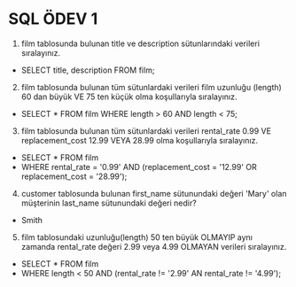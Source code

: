 # SQL ÖDEV 1

1. film tablosunda bulunan title ve description sütunlarındaki verileri sıralayınız.

* SELECT title, description FROM film;

2. film tablosunda bulunan tüm sütunlardaki verileri film uzunluğu (length) 60 dan büyük VE 75 ten küçük olma koşullarıyla sıralayınız.

* SELECT * FROM film WHERE length > 60 AND length < 75;

3. film tablosunda bulunan tüm sütunlardaki verileri rental_rate 0.99 VE replacement_cost 12.99 VEYA 28.99 olma koşullarıyla sıralayınız.

* SELECT * FROM film 
* WHERE rental_rate = '0.99' AND (replacement_cost = '12.99' OR replacement_cost = '28.99');

4. customer tablosunda bulunan first_name sütunundaki değeri 'Mary' olan müşterinin last_name sütunundaki değeri nedir?

* Smith

5. film tablosundaki uzunluğu(length) 50 ten büyük OLMAYIP aynı zamanda rental_rate değeri 2.99 veya 4.99 OLMAYAN verileri sıralayınız.

* SELECT * FROM film 
* WHERE length < 50 AND (rental_rate != '2.99' AN rental_rate != '4.99');
